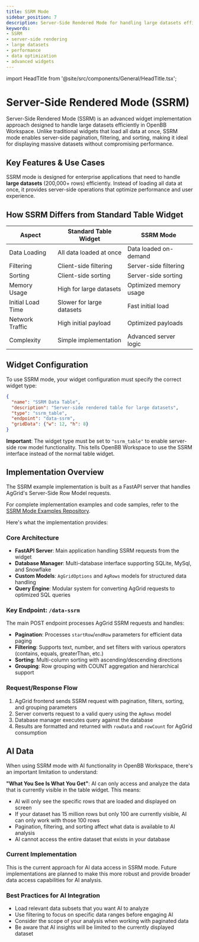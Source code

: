 ```yaml
---
title: SSRM Mode
sidebar_position: 7
description: Server-Side Rendered Mode for handling large datasets efficiently in OpenBB Workspace widgets
keywords:
- SSRM
- server-side rendering
- large datasets
- performance
- data optimization
- advanced widgets
---
```


import HeadTitle from '@site/src/components/General/HeadTitle.tsx';

<HeadTitle title="SSRM Mode | OpenBB Workspace Docs" />

# Server-Side Rendered Mode (SSRM)

Server-Side Rendered Mode (SSRM) is an advanced widget implementation approach designed to handle large datasets efficiently in OpenBB Workspace. Unlike traditional widgets that load all data at once, SSRM mode enables server-side pagination, filtering, and sorting, making it ideal for displaying massive datasets without compromising performance.

## Key Features & Use Cases

SSRM mode is designed for enterprise applications that need to handle **large datasets** (200,000+ rows) efficiently. Instead of loading all data at once, it provides server-side operations that optimize performance and user experience.

## How SSRM Differs from Standard Table Widget

| Aspect | Standard Table Widget | SSRM Mode |
|--------|------------------|-----------|
| Data Loading | All data loaded at once | Data loaded on-demand |
| Filtering | Client-side filtering | Server-side filtering |
| Sorting | Client-side sorting | Server-side sorting |
| Memory Usage | High for large datasets | Optimized memory usage |
| Initial Load Time | Slower for large datasets | Fast initial load |
| Network Traffic | High initial payload | Optimized payloads |
| Complexity | Simple implementation | Advanced server logic |

## Widget Configuration

To use SSRM mode, your widget configuration must specify the correct widget type:

```json
{
  "name": "SSRM Data Table",
  "description": "Server-side rendered table for large datasets",
  "type": "ssrm_table",
  "endpoint": "data-ssrm",
  "gridData": {"w": 12, "h": 8}
}
```

**Important**: The widget type must be set to `"ssrm_table"` to enable server-side row model functionality. This tells OpenBB Workspace to use the SSRM interface instead of the normal table widget.

## Implementation Overview

The SSRM example implementation is built as a FastAPI server that handles AgGrid's Server-Side Row Model requests.

For complete implementation examples and code samples, refer to the [SSRM Mode Examples Repository](https://github.com/OpenBB-finance/backends-for-openbb/tree/main/widget-examples/ssrm_mode).

Here's what the implementation provides:

### Core Architecture

- **FastAPI Server**: Main application handling SSRM requests from the widget
- **Database Manager**: Multi-database interface supporting SQLite, MySql, and Snowflake 
- **Custom Models**: `AgGridOptions` and `AgRows` models for structured data handling
- **Query Engine**: Modular system for converting AgGrid requests to optimized SQL queries

### Key Endpoint: `/data-ssrm`

The main POST endpoint processes AgGrid SSRM requests and handles:

- **Pagination**: Processes `startRow`/`endRow` parameters for efficient data paging
- **Filtering**: Supports text, number, and set filters with various operators (contains, equals, greaterThan, etc.)
- **Sorting**: Multi-column sorting with ascending/descending directions
- **Grouping**: Row grouping with COUNT aggregation and hierarchical support

### Request/Response Flow

1. AgGrid frontend sends SSRM request with pagination, filters, sorting, and grouping parameters
2. Server converts request to a valid query using the `AgRows` model
3. Database manager executes query against the database
4. Results are formatted and returned with `rowData` and `rowCount` for AgGrid consumption

## AI Data

When using SSRM mode with AI functionality in OpenBB Workspace, there's an important limitation to understand:

**"What You See Is What You Get"**: AI can only access and analyze the data that is currently visible in the table widget. This means:

- AI will only see the specific rows that are loaded and displayed on screen
- If your dataset has 15 million rows but only 100 are currently visible, AI can only work with those 100 rows
- Pagination, filtering, and sorting affect what data is available to AI analysis
- AI cannot access the entire dataset that exists in your database

### Current Implementation
This is the current approach for AI data access in SSRM mode. Future implementations are planned to make this more robust and provide broader data access capabilities for AI analysis.

### Best Practices for AI Integration
- Load relevant data subsets that you want AI to analyze
- Use filtering to focus on specific data ranges before engaging AI
- Consider the scope of your analysis when working with paginated data
- Be aware that AI insights will be limited to the currently displayed dataset 